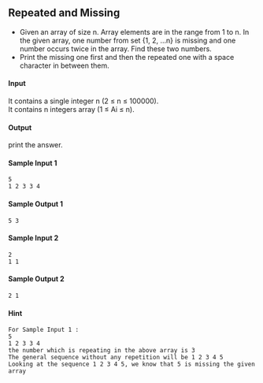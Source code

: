 ## **Repeated and Missing**
- Given an array of size n. Array elements are in the range from 1 to n. In the given array, one number from set {1, 2, …n} is missing and one number occurs twice in the array. Find these two numbers.
- Print the missing one first and then the repeated one with a space character in between them.

#### **Input**
It contains a single integer n (2 ≤ n ≤ 100000).
</br>
It contains n integers array (1 ≤ Ai ≤ n).

#### **Output**
print the answer.

#### **Sample Input 1**
    5
    1 2 3 3 4
#### **Sample Output 1**
    5 3 
#### **Sample Input 2**
    2
    1 1
#### **Sample Output 2**
    2 1

#### **Hint**
    For Sample Input 1 : 
    5
    1 2 3 3 4
    the number which is repeating in the above array is 3
    The general sequence without any repetition will be 1 2 3 4 5
    Looking at the sequence 1 2 3 4 5, we know that 5 is missing the given array

    

